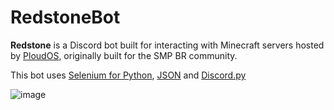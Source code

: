 # RedstoneBot

**Redstone** is a Discord bot built for interacting with Minecraft servers hosted by [PloudOS](https://ploudos.com/), originally built for the SMP BR community.

This bot uses [Selenium for Python](https://selenium-python.readthedocs.io/#), [JSON](https://docs.python.org/3/library/json.html) and [Discord.py](https://github.com/Rapptz/discord.py)

![image](https://i.imgur.com/5mpFcCt.png)
